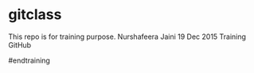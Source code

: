 # gitclass

This repo is for training purpose.
Nurshafeera Jaini
19 Dec 2015
Training GitHub

#endtraining
